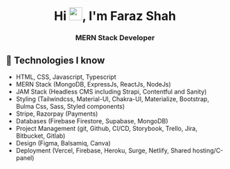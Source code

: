 <!-- <a href="#"> <img  src="https://i.imgur.com/CP4uj8P.png"/></a>  -->

<!-- <a href="#"><img width="100%" height="auto" src="http://handboofixk.datalad.org/en/latest/_images/gitidentity.svg" height="175px"/></a> -->
<!-- <a href="#"><img width="100%" height="auto" src="./icon.png" height="100px"/></a> -->

<h1 align="center">Hi <img src="https://raw.githubusercontent.com/MartinHeinz/MartinHeinz/master/wave.gif" width="30px">, I'm Faraz Shah</h1>
<h3 align="center">MERN Stack Developer</h3>

## 🚀 Technologies I know

- HTML, CSS, Javascript, Typescript
- MERN Stack (MongoDB, ExpressJs, ReactJs, NodeJs)
- JAM Stack (Headless CMS including Strapi, Contentful and Sanity)
- Styling (Tailwindcss, Material-UI, Chakra-UI, Materialize, Bootstrap, Bulma Css, Sass, Styled components)
- Stripe, Razorpay (Payments)
- Databases (Firebase Firestore, Supabase, MongoDB)
- Project Management (git, Github, CI/CD, Storybook, Trello, Jira, Bitbucket, Gitlab)
- Design (Figma, Balsamiq, Canva)
- Deployment (Vercel, Firebase, Heroku, Surge, Netlify, Shared hosting/C-panel)


<!-- - Web 3 (Metamask Integration, Web3.js, Ethers.js, SmartContract Integration, Web3 UI)  -->
